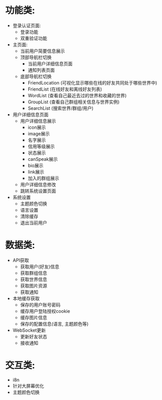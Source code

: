 # 功能类:
- 登录认证页面:
  - 登录功能
  - 双重验证功能
- 主页面:
    - 当前用户简要信息展示
    - 顶部导航栏切换
      - 当前用户详细信息页面
      - 通知列表页面
    - 底部导航栏切换
        - FriendLocation (可视化显示哪些在线的好友共同处于哪些世界中)
        - FriendList (在线好友和离线好友列表)
        - WordList (查看自己最近去过的世界和收藏的世界)
        - GroupList (查看自己群组相关信息与世界实例)
        - SearchList (搜索世界/群组/用户)
- 用户详细信息页面
  - 用户详细信息展示 
    - icon展示
    - image展示
    - 名字展示
    - 信用等级展示
    - 状态展示
    - canSpeak展示
    - bio展示
    - link展示
    - 加入的群组展示
  - 用户详细信息修改
  - 跳转系统设置页面
- 系统设置
    - 主题颜色切换
    - 语言设置
    - 清除缓存
    - 退出当前用户
# 数据类:
- API获取
  - 获取用户(好友)信息
  - 获取群组信息
  - 获取世界信息
  - 获取图片资源
  - 获取通知
- 本地缓存获取
  - 保存的用户账号密码
  - 缓存用户登陆授权cookie
  - 缓存图片信息
  - 保存的配置信息(语言, 主题颜色等)
- WebSocket更新
    - 更新好友状态
    - 接收通知
# 交互类:
- i8n
- 针对大屏幕优化
- 主题颜色切换